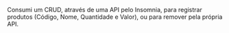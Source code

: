 Consumi um CRUD, através de uma API pelo Insomnia, para registrar produtos (Código, Nome, Quantidade e Valor), ou para remover pela própria API. 

